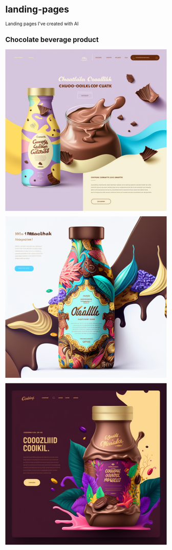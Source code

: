 # landing-pages
Landing pages I've created with AI


## **Chocolate beverage product**
![This is an image](https://github.com/codercat123/landing-pages/blob/main/Concept%201%20chocolate%20beverage.png)

![This is an image](https://github.com/codercat123/landing-pages/blob/main/Concept%202%20chocolate%20beverage.png)

![This is an image](https://github.com/codercat123/landing-pages/blob/main/Concept%203%20chocolate%20beverage.png)

